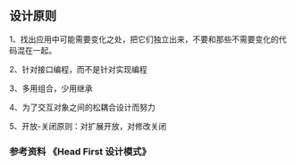 ## 设计原则
1、找出应用中可能需要变化之处，把它们独立出来，不要和那些不需要变化的代码混在一起。

2、针对接口编程，而不是针对实现编程

3、多用组合，少用继承

4、为了交互对象之间的松耦合设计而努力

5、开放-关闭原则：对扩展开放，对修改关闭









### 参考资料 《Head First 设计模式》
